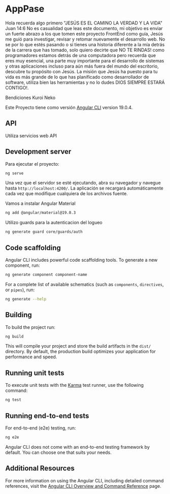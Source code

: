 # AppPase

Hola recuerda algo primero "JESÚS ES EL CAMINO LA VERDAD Y LA VIDA"
Juan 14:6
No es casualidad que leas este documento, mi objetivo es enviar un fuerte abrazo a los que tomen este proyecto FrontEnd como guía, Jesús me guió para investigar, revisar y retomar nuevamente el desarrollo web. No se por lo que estés pasando o si tienes una historia diferente a la mía detrás de la carrera que has tomado, solo quiero decirte que NO TE RINDAS! como programadores estamos detrás de una computadora pero recuerda que eres muy esencial, una parte muy importante para el desarrollo de sistemas y otras aplicaciones incluso para aún más fuera del mundo del escritorio, descubre tu propósito con Jesús. La misión que Jesús ha puesto para tu vida es más grande de lo que has planificado como desarrollador de software, utiliza bien las herramientas y no lo dudes DIOS SIEMPRE ESTARÁ CONTIGO!.

Bendiciones
Kuroi Neko

Este Proyecto tiene como versión [Angular CLI](https://github.com/angular/angular-cli) version 19.0.4.

## API
Utiliza servicios web API

## Development server

Para ejecutar el proyecto:

```bash
ng serve
```

Una vez que el servidor se esté ejecutando, abra su navegador y navegue hasta `http://localhost:4200/`. La aplicación se recargará automáticamente cada vez que modifique cualquiera de los archivos fuente.

Vamos a instalar Angular Material

```bash
ng add @angular/material@19.0.3
```

Utilizo guards para la autenticacion del logueo

```bash
ng generate guard core/guards/auth
```

## Code scaffolding

Angular CLI includes powerful code scaffolding tools. To generate a new component, run:

```bash
ng generate component component-name
```

For a complete list of available schematics (such as `components`, `directives`, or `pipes`), run:

```bash
ng generate --help
```

## Building

To build the project run:

```bash
ng build
```

This will compile your project and store the build artifacts in the `dist/` directory. By default, the production build optimizes your application for performance and speed.

## Running unit tests

To execute unit tests with the [Karma](https://karma-runner.github.io) test runner, use the following command:

```bash
ng test
```

## Running end-to-end tests

For end-to-end (e2e) testing, run:

```bash
ng e2e
```

Angular CLI does not come with an end-to-end testing framework by default. You can choose one that suits your needs.

## Additional Resources

For more information on using the Angular CLI, including detailed command references, visit the [Angular CLI Overview and Command Reference](https://angular.dev/tools/cli) page.
